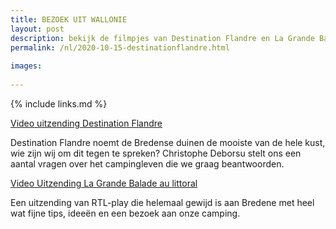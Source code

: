 ```yaml
---
title: BEZOEK UIT WALLONIE
layout: post
description: bekijk de filmpjes van Destination Flandre en La Grande Balade
permalink: /nl/2020-10-15-destinationflandre.html
    
images:   
    
---
```


{% include links.md %}

[Video uitzending Destination Flandre](https://youtu.be/L4Ts-1XkAeE)

Destination Flandre noemt de Bredense duinen de mooiste van de hele kust, wie zijn wij om dit tegen te spreken?
Christophe Deborsu stelt ons een aantal vragen over het campingleven die we graag beantwoorden.


[Video Uitzending La Grande Balade au littoral](https://www.rtlplay.be/la-grande-balade-p_8539/la-grande-balade-au-littoral-c_12779159)

Een uitzending van RTL-play die  helemaal gewijd is aan Bredene met heel wat fijne tips, ideeën en een bezoek aan onze camping.




